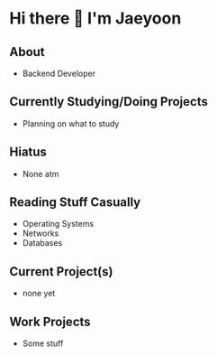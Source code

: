 # Hi there 👋 I'm Jaeyoon


## About
* Backend Developer

## Currently Studying/Doing Projects
* Planning on what to study

## Hiatus
* None atm

## Reading Stuff Casually
* Operating Systems
* Networks
* Databases

## Current Project(s)
* none yet

## Work Projects
* Some stuff

